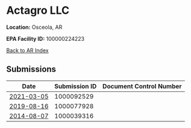 # Actagro LLC

**Location:** Osceola, AR

**EPA Facility ID:** 100000224223

[Back to AR Index](../../index.md)

## Submissions

| Date | Submission ID | Document Control Number |
|------|--------------|-------------------------|
| [2021-03-05](submissions/1000092529.md) | 1000092529 |  |
| [2019-08-16](submissions/1000077928.md) | 1000077928 |  |
| [2014-08-07](submissions/1000039316.md) | 1000039316 |  |
